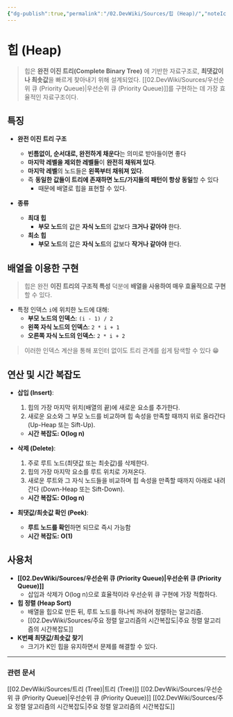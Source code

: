 ```yaml
---
{"dg-publish":true,"permalink":"/02.DevWiki/Sources/힙 (Heap)/","noteIcon":""}
---
```


# 힙 (Heap)

> 힙은 **완전 이진 트리(Complete Binary Tree)** 에 기반한 자료구조로, **최댓값이나 최솟값**을 빠르게 찾아내기 위해 설계되었다. [[02.DevWiki/Sources/우선순위 큐 (Priority Queue)\|우선순위 큐 (Priority Queue)]]를 구현하는 데 가장 효율적인 자료구조이다.

## 특징

-   **완전 이진 트리 구조**
	- **빈틈없이, 순서대로, 완전하게 채운다**는 의미로 받아들이면 좋다
	- **마지막 레벨을 제외한 레벨들**이 **완전히 채워져 있다**.
	- **마지막 레벨**의 노드들은 **왼쪽부터 채워져 있다**.
	- 즉 **동일한 값들이 트리에 존재하면 노드/가지들의 패턴이 항상 동일**할 수 있다 
		- 때문에 배열로 힙을 표현할 수 있다.

-   **종류**
	- **최대 힙**
		- **부모 노드**의 값은 **자식 노드**의 값보다 **크거나 같아야** 한다.
	- **최소 힙**
		- **부모 노드**의 값은 **자식 노드**의 값보다 **작거나 같아야** 한다.

## 배열을 이용한 구현

> 힙은 완전 **이진 트리의 구조적 특성** 덕분에 **배열을 사용하여 매우 효율적으로 구현**할 수 있다.

-   특정 인덱스 `i`에 위치한 노드에 대해:
    -   **부모 노드의 인덱스**: `(i - 1) / 2`
    -   **왼쪽 자식 노드의 인덱스**: `2 * i + 1`
    -   **오른쪽 자식 노드의 인덱스**: `2 * i + 2`

> 이러한 인덱스 계산을 통해 포인터 없이도 트리 관계를 쉽게 탐색할 수 있다 😁

## 연산 및 시간 복잡도

-   **삽입 (Insert)**:
    1.  힙의 가장 마지막 위치(배열의 끝)에 새로운 요소를 추가한다.
    2.  새로운 요소와 그 부모 노드를 비교하며 힙 속성을 만족할 때까지 위로 올라간다 (Up-Heap 또는 Sift-Up).
    -   **시간 복잡도: O(log n)**

-   **삭제 (Delete)**:
    1.  주로 루트 노드(최댓값 또는 최솟값)를 삭제한다.
    2.  힙의 가장 마지막 요소를 루트 위치로 가져온다.
    3.  새로운 루트와 그 자식 노드들을 비교하며 힙 속성을 만족할 때까지 아래로 내려간다 (Down-Heap 또는 Sift-Down).
    -   **시간 복잡도: O(log n)**

-   **최댓값/최솟값 확인 (Peek)**:
    -   **루트 노드를 확인**하면 되므로 즉시 가능함
    -   **시간 복잡도: O(1)**

## 사용처

-   **[[02.DevWiki/Sources/우선순위 큐 (Priority Queue)\|우선순위 큐 (Priority Queue)]]**
	- 삽입과 삭제가 O(log n)으로 효율적이라 우선순위 큐 구현에 가장 적합하다.
-   **힙 정렬 (Heap Sort)** 
	- 배열을 힙으로 만든 뒤, 루트 노드를 하나씩 꺼내어 정렬하는 알고리즘.
	- [[02.DevWiki/Sources/주요 정렬 알고리즘의 시간복잡도\|주요 정렬 알고리즘의 시간복잡도]]
-   **K번째 최댓값/최솟값 찾기**
	- 크기가 K인 힙을 유지하면서 문제를 해결할 수 있다.

---

### 관련 문서
[[02.DevWiki/Sources/트리 (Tree)\|트리 (Tree)]]
[[02.DevWiki/Sources/우선순위 큐 (Priority Queue)\|우선순위 큐 (Priority Queue)]]
[[02.DevWiki/Sources/주요 정렬 알고리즘의 시간복잡도\|주요 정렬 알고리즘의 시간복잡도]]
